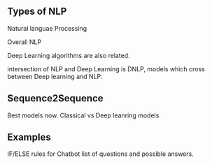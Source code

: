 ## Types of NLP
Natural languae Processing

Overall NLP

Deep Learning algorithms are also related.

intersection of NLP and Deep Learning is DNLP, models which cross between Deep learning and NLP.

## Sequence2Sequence
Best models now. Classical vs Deep leanring models

## Examples
IF/ELSE rules for Chatbot
list of questions and possible answers.



